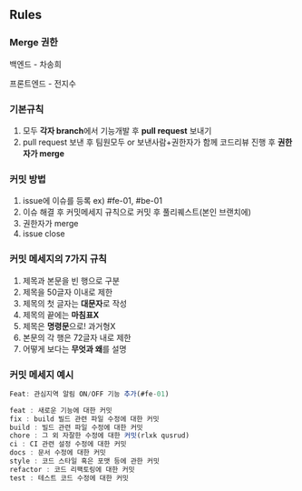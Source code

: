 ## Rules

### Merge 권한

백엔드 - 차송희

프론트엔드 - 전지수

### 기본규칙

1. 모두 **각자 branch**에서 기능개발 후 **pull request** 보내기
2. pull request 보낸 후 팀원모두 or 보낸사람+권한자가 함께 코드리뷰 진행 후 **권한자가 merge**

### 커밋 방법

1. issue에 이슈를 등록 ex) #fe-01, #be-01
2. 이슈 해결 후 커밋메세지 규칙으로 커밋 후 풀리퀘스트(본인 브랜치에)
3. 권한자가 merge
4. issue close

### 커밋 메세지의 7가지 규칙

1. 제목과 본문을 빈 행으로 구분
2. 제목을 50글자 이내로 제한
3. 제목의 첫 글자는 **대문자**로 작성
4. 제목의 끝에는 **마침표X**
5. 제목은 **명령문**으로! 과거형X
6. 본문의 각 행은 72글자 내로 제한
7. 어떻게 보다는 **무엇과 왜**를 설명

### 커밋 메세지 예시

```jsx
Feat: 관심지역 알림 ON/OFF 기능 추가(#fe-01)
```

```jsx
feat : 새로운 기능에 대한 커밋
fix : build 빌드 관련 파일 수정에 대한 커밋
build : 빌드 관련 파일 수정에 대한 커밋
chore : 그 외 자잘한 수정에 대한 커밋(rlxk qusrud)
ci : CI 관련 설정 수정에 대한 커밋
docs : 문서 수정에 대한 커밋
style : 코드 스타일 혹은 포맷 등에 관한 커밋
refactor : 코드 리팩토링에 대한 커밋
test : 테스트 코드 수정에 대한 커밋
```
